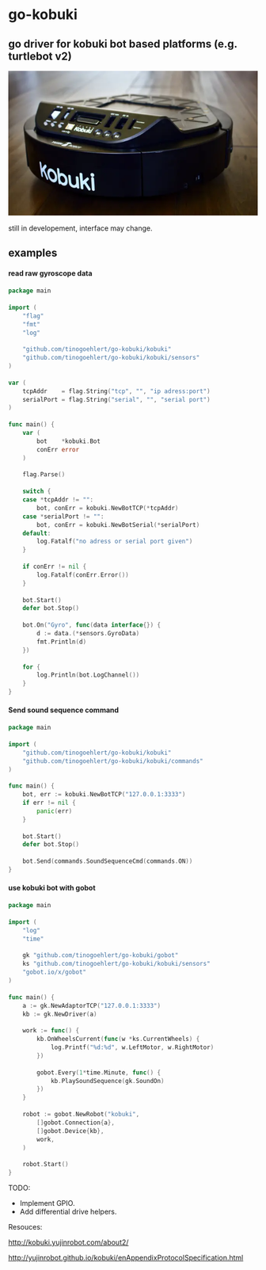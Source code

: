 # go-kobuki

## go driver for kobuki bot based platforms (e.g. turtlebot v2)

![picture missing :(](https://github.com/tinogoehlert/go-kobuki/raw/master/resources/kobuki.webp "Kobuki Bot")


still in developement, interface may change.


## examples

#### read raw gyroscope data
```go
package main

import (
	"flag"
	"fmt"
	"log"

	"github.com/tinogoehlert/go-kobuki/kobuki"
	"github.com/tinogoehlert/go-kobuki/kobuki/sensors"
)

var (
	tcpAddr    = flag.String("tcp", "", "ip adress:port")
	serialPort = flag.String("serial", "", "serial port")
)

func main() {
	var (
		bot    *kobuki.Bot
		conErr error
	)

	flag.Parse()

	switch {
	case *tcpAddr != "":
		bot, conErr = kobuki.NewBotTCP(*tcpAddr)
	case *serialPort != "":
		bot, conErr = kobuki.NewBotSerial(*serialPort)
	default:
		log.Fatalf("no adress or serial port given")
	}

	if conErr != nil {
		log.Fatalf(conErr.Error())
	}

	bot.Start()
	defer bot.Stop()

	bot.On("Gyro", func(data interface{}) {
		d := data.(*sensors.GyroData)
		fmt.Println(d)
	})

	for {
		log.Println(bot.LogChannel())
	}
}
```

#### Send sound sequence command

```go
package main

import (
	"github.com/tinogoehlert/go-kobuki/kobuki"
	"github.com/tinogoehlert/go-kobuki/kobuki/commands"
)

func main() {
	bot, err := kobuki.NewBotTCP("127.0.0.1:3333")
    if err != nil {
        panic(err)
    }

	bot.Start()
	defer bot.Stop()

	bot.Send(commands.SoundSequenceCmd(commands.ON))
}
```

#### use kobuki bot with gobot

```go
package main

import (
	"log"
	"time"

	gk "github.com/tinogoehlert/go-kobuki/gobot"
	ks "github.com/tinogoehlert/go-kobuki/kobuki/sensors"
	"gobot.io/x/gobot"
)

func main() {
	a := gk.NewAdaptorTCP("127.0.0.1:3333")
	kb := gk.NewDriver(a)

	work := func() {
		kb.OnWheelsCurrent(func(w *ks.CurrentWheels) {
			log.Printf("%d:%d", w.LeftMotor, w.RightMotor)
		})

		gobot.Every(1*time.Minute, func() {
			kb.PlaySoundSequence(gk.SoundOn)
		})
	}

	robot := gobot.NewRobot("kobuki",
		[]gobot.Connection{a},
		[]gobot.Device{kb},
		work,
	)

	robot.Start()
}
```

TODO:

- Implement GPIO.
- Add differential drive helpers.

Resouces:

http://kobuki.yujinrobot.com/about2/

http://yujinrobot.github.io/kobuki/enAppendixProtocolSpecification.html

